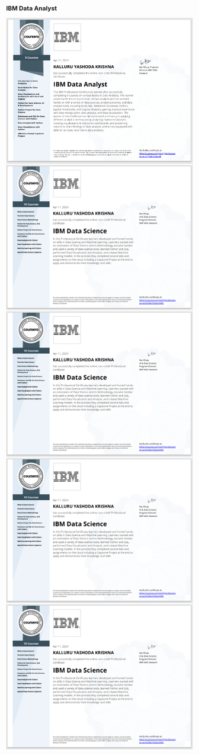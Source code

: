 ### IBM Data Analyst
<img src="pro.png" alt="">



<img src="full.png" alt="">

<img src="full.png" alt="">

<img src="full.png" alt="">
<img src="full.png" alt="">
